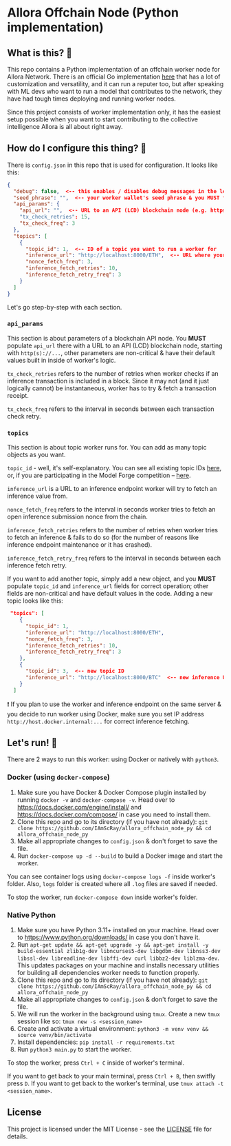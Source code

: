 # Allora Offchain Node (Python implementation)

## What is this? 🧐
This repo contains a Python implementation of an offchain worker node for Allora Network. There is an official Go implementation [here](https://github.com/allora-network/allora-offchain-node) that has a lot of customization and versatility, and it can run a reputer too, but after speaking with ML devs who want to run a model that contributes to the network, they have had tough times deploying and running worker nodes.

Since this project consists of worker implementation only, it has the easiest setup possible when you want to start contributing to the collective intelligence Allora is all about right away.

## How do I configure this thing? 🤔
There is `config.json` in this repo that is used for configuration. It looks like this:

```json
{
  "debug": false,  <-- this enables / disables debug messages in the logs
  "seed_phrase": "",  <-- your worker wallet's seed phrase & you MUST fund this wallet before running a worker node
  "api_params": {
    "api_url": "",  <-- URL to an API (LCD) blockchain node (e.g. https://api.testnet.allora.network for Allora Testnet)
    "tx_check_retries": 15,
    "tx_check_freq": 3
  },
  "topics": [
    {
      "topic_id": 1,  <-- ID of a topic you want to run a worker for
      "inference_url": "http://localhost:8000/ETH",  <-- URL where your worker will fetch inferences from
      "nonce_fetch_freq": 3,
      "inference_fetch_retries": 10,
      "inference_fetch_retry_freq": 3
    }
  ]
}

```
Let's go step-by-step with each section.

### ``api_params``
This section is about parameters of a blockchain API node. You **MUST** populate `api_url` there with a URL to an API (LCD) blockchain node, starting with `http(s)://...`, other parameters are non-critical & have their default values built in inside of worker's logic.

`tx_check_retries` refers to the number of retries when worker checks if an inference transaction is included in a block. Since it may not (and it just logically cannot) be instantaneous, worker has to try & fetch a transaction receipt.

`tx_check_freq` refers to the interval in seconds between each transaction check retry.

### ``topics``
This section is about topic worker runs for. You can add as many topic objects as you want.

`topic_id` - well, it's self-explanatory. You can see all existing topic IDs [here](https://docs.allora.network/devs/get-started/existing-topics), or, if you are participating in the Model Forge competition – [here](https://forge.allora.network/competitions).

`inference_url` is a URL to an inference endpoint worker will try to fetch an inference value from.

`nonce_fetch_freq` refers to the interval in seconds worker tries to fetch an open inference submission nonce from the chain.

`inference_fetch_retries` refers to the number of retries when worker tries to fetch an inference & fails to do so (for the number of reasons like inference endpoint maintenance or it has crashed).

`inference_fetch_retry_freq` refers to the interval in seconds between each inference fetch retry.

If you want to add another topic, simply add a new object, and you **MUST** populate `topic_id` and `inference_url` fields for correct operation; other fields are non-critical and have default values in the code. Adding a new topic looks like this:

```json
 "topics": [
    {
      "topic_id": 1, 
      "inference_url": "http://localhost:8000/ETH",
      "nonce_fetch_freq": 3,
      "inference_fetch_retries": 10,
      "inference_fetch_retry_freq": 3
    },
    {
      "topic_id": 3,  <-- new topic ID
      "inference_url": "http://localhost:8000/BTC"  <-- new inference URL
    }
  ]
```

❗️ If you plan to use the worker and inference endpoint on the same server & you decide to run worker using Docker, make sure you set IP address `http://host.docker.internal:...` for correct inference fetching.

## Let's run! 🚀
There are 2 ways to run this worker: using Docker or natively with `python3`.

### Docker (using `docker-compose`)
1. Make sure you have Docker & Docker Compose plugin installed by running `docker -v` and `docker-compose -v`. Head over to https://docs.docker.com/engine/install/ and https://docs.docker.com/compose/ in case you need to install them.
2. Clone this repo and go to its directory (if you have not already): `git clone https://github.com/IAmScRay/allora_offchain_node_py && cd allora_offchain_node_py`
3. Make all appropriate changes to `config.json` & don't forget to save the file.
4. Run `docker-compose up -d --build` to build a Docker image and start the worker.

You can see container logs using `docker-compose logs -f` inside worker's folder. Also, `logs` folder is created where all `.log` files are saved if needed.

To stop the worker, run `docker-compose down` inside worker's folder.

### Native Python
1. Make sure you have Python 3.11+ installed on your machine. Head over to https://www.python.org/downloads/ in case you don't have it.
2. Run `apt-get update && apt-get upgrade -y && apt-get install -y build-essential zlib1g-dev libncurses5-dev libgdbm-dev libnss3-dev libssl-dev libreadline-dev libffi-dev curl libbz2-dev liblzma-dev`. This updates packages on your machine and installs necessary utilities for building all dependencies worker needs to function properly.
3. Clone this repo and go to its directory (if you have not already): `git clone https://github.com/IAmScRay/allora_offchain_node_py && cd allora_offchain_node_py`
4. Make all appropriate changes to `config.json` & don't forget to save the file.
5. We will run the worker in the background using `tmux`. Create a new `tmux` session like so: `tmux new -s <session_name>`
6. Create and activate a virtual environment: `python3 -m venv venv && source venv/bin/activate`
7. Install dependencies: `pip install -r requirements.txt`
8. Run `python3 main.py` to start the worker.

To stop the worker, press `Ctrl + C` inside of worker's terminal.

If you want to get back to your main terminal, press `Ctrl + B`, then switfly press `D`. If you want to get back to the worker's terminal, use `tmux attach -t <session_name>`.

## License
This project is licensed under the MIT License - see the [LICENSE](https://github.com/IAmScRay/allora_offchain_node_py/blob/main/LICENSE) file for details.

